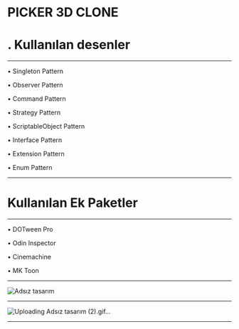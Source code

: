 PICKER 3D CLONE
===============

. Kullanılan desenler     
====================

---

&#8226; Singleton Pattern

&#8226; Observer Pattern

&#8226; Command Pattern

&#8226; Strategy Pattern

&#8226; ScriptableObject Pattern

&#8226; Interface Pattern

&#8226; Extension Pattern

&#8226; Enum Pattern

---

Kullanılan Ek Paketler      
=======================

---

&#8226; DOTween Pro

&#8226; Odin Inspector

&#8226; Cinemachine

&#8226; MK Toon

---

![Adsız tasarım](https://github.com/yunusokur0/Picker_3D/assets/114630722/7d1983b7-3504-4777-a387-61abb0015d4e)

---

![Uploading Adsız tasarım (2).gif…]()

---

